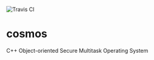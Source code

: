 
![Travis CI](https://travis-ci.org/ksejdak/cosmos.svg?branch=master)

# cosmos
C++ Object-oriented Secure Multitask Operating System
